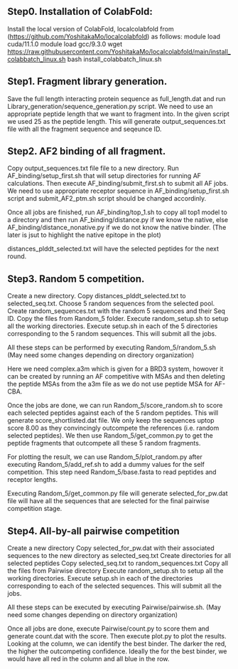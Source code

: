 Step0. Installation of ColabFold:
---------------------------------

Install the local version of ColabFold, localcolabfold from (https://github.com/YoshitakaMo/localcolabfold) as follows:
module load cuda/11.1.0
module load gcc/9.3.0
wget https://raw.githubusercontent.com/YoshitakaMo/localcolabfold/main/install_colabbatch_linux.sh
bash install_colabbatch_linux.sh

Step1. Fragment library generation.
-----------------------------------

Save the full length interacting protein sequence as full_length.dat and run Library_generation/sequence_generation.py script. We need to use an appropriate peptide length that we want to fragment into. In the given script we used 25 as the peptide length. This will generate output_sequences.txt file with all the fragment sequence and seqeunce ID.

Step2. AF2 binding of all fragment.
-----------------------------------

Copy output_sequences.txt file file to a new directory. Run AF_binding/setup_first.sh that will setup directories for running AF calculations. Then execute AF_binding/submit_first.sh to submit all AF jobs. We need to use appropriate receptor sequence in AF_binding/setup_first.sh script and submit_AF2_ptm.sh script should be changed accordinly. 

Once all jobs are finished, run AF_binding/top_1.sh to copy all top1 model to a directory and then run AF_binding/distance.py if we know the native, else AF_binding/distance_nonative.py if we do not know the native binder. (The later is jsut to highlight the native epitope in the plot)

distances_plddt_selected.txt will have the selected peptides for the next round.

Step3. Random 5 competition.
-----------------------------

Create a new directory. 
Copy distances_plddt_selected.txt to selected_seq.txt. 
Choose 5 random sequences from the selected pool. 
Create random_sequences.txt with the random 5 sequences and their Seq ID. 
Copy the files from Random_5 folder. 
Execute random_setup.sh to setup all the working directories.
Execute setup.sh in each of the 5 directories corresponding to the 5 random sequences. This will submit all the jobs.

All these steps can be performed by executing Random_5/random_5.sh (May need some changes depending on directory organization)

Here we need complex.a3m which is given for a BRD3 system, howover it can be created by running an AF competitive with MSAs and then deleting the peptide MSAs from the a3m file as we do not use peptide MSA for AF-CBA. 

Once the jobs are done, we can run Random_5/score_random.sh to score each selected peptides against each of the 5 random peptides. This will generate score_shortlisted.dat file. We only keep the sequences uptop score 8.00 as they convincingly outcompete the references (i.e. random selected peptides). We then use Random_5/get_common.py to get the peptide fragments that outcompete all these 5 random fragments.

For plotting the result, we can use Random_5/plot_random.py after executing Random_5/add_ref.sh to add a dummy values for the self competition. This step need Random_5/base.fasta to read peptides and receptor lengths. 

Executing Random_5/get_common.py file will generate selected_for_pw.dat file will have all the sequences that are selected for the final pairwise competition stage.

Step4. All-by-all pairwise competition
--------------------------------------

Create  a new directory
Copy selected_for_pw.dat with their associated sequences to the new directory as selected_seq.txt
Create directories for all selected peptides
Copy selected_seq.txt to random_sequences.txt 
Copy all the files from Pairwise directory
Execute random_setup.sh to setup all the working directories.
Execute setup.sh in each of the directories corresponding to each of the selected sequences. This will submit all the jobs.

All these steps can be executed by executing Pairwise/pairwise.sh. (May need some changes depending on directory organization)

Once all jobs are done, execute Pairwise/count.py to score them and generate count.dat with the score. Then execute plot.py to plot the results. Looking at the column, we can identify the best binder. The darker the red, the higher the outcompeting confidence. Ideally the for the best binder, we would have all red in the column and all blue in the row. 

